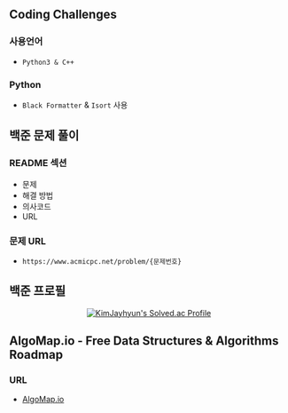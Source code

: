 ## Coding Challenges
### 사용언어
- `Python3 & C++`

### Python
- `Black Formatter` & `Isort` 사용

## 백준 문제 풀이
### README 섹션
- 문제
- 해결 방법
- 의사코드
- URL

### 문제 URL
- `https://www.acmicpc.net/problem/{문제번호}`

## 백준 프로필

<div align="center">
  <a href="https://solved.ac/kimjayhyun/">
    <img src="http://mazassumnida.wtf/api/v2/generate_badge?boj=KimJayhyun" alt="KimJayhyun's Solved.ac Profile" />
  </a>
</div>

## AlgoMap.io - Free Data Structures & Algorithms Roadmap
### URL
- [AlgoMap.io](https://algomap.io/)